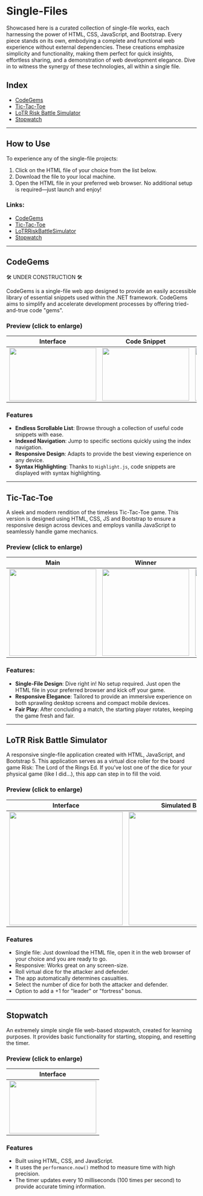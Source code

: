 # Single-Files

Showcased here is a curated collection of single-file works, each harnessing the power of HTML, CSS, JavaScript, and Bootstrap. Every piece stands on its own, embodying a complete and functional web experience without external dependencies. These creations emphasize simplicity and functionality, making them perfect for quick insights, effortless sharing, and a demonstration of web development elegance. Dive in to witness the synergy of these technologies, all within a single file.

## Index
- [CodeGems](#codegems)
- [Tic-Tac-Toe](#tic-tac-toe)
- [LoTR Risk Battle Simulator](#lotr-risk-battle-simulator)
- [Stopwatch](#stopwatch)
---

## How to Use

To experience any of the single-file projects:

1. Click on the HTML file of your choice from the list below.
2. Download the file to your local machine.
3. Open the HTML file in your preferred web browser. No additional setup is required—just launch and enjoy!

### Links:
- [CodeGems](https://github.com/G-C-Code/single-files/blob/main/CodeGems/code-gems.html)
- [Tic-Tac-Toe](https://github.com/G-C-Code/single-files/blob/main/TicTacToe/tic-tac-toe.html)
- [LoTRRiskBattleSimulator](https://github.com/G-C-Code/single-files/blob/main/LoTRRiskBattleSimulator/lotr-risk-battle-simulator.html)
- [Stopwatch](https://github.com/G-C-Code/single-files/blob/main/Stopwatch/stopwatch.html)

---

## CodeGems

🛠 UNDER CONSTRUCTION 🛠

CodeGems is a single-file web app designed to provide an easily accessible library of essential snippets used within the .NET framework. CodeGems aims to simplify and accelerate development processes by offering tried-and-true code "gems".

### Preview (click to enlarge)

| **Interface** | **Code Snippet** | **Navigation** |
|:-------------------------:|:-------------------------:|:-------------------------:|
| <a target="_blank" rel="noreferrer"> <img src="https://github.com/G-C-Code/single-files/blob/main/CodeGems/images/screenshot0.png" width="230" height="140"/> | <a target="_blank" rel="noreferrer"> <img src="https://github.com/G-C-Code/single-files/blob/main/CodeGems/images/screenshot1.png" width="230" height="140"/> | <a target="_blank" rel="noreferrer"> <img src="https://github.com/G-C-Code/single-files/blob/main/CodeGems/images/screenshot2.png" width="230" height="140"/> |

### Features

- **Endless Scrollable List**: Browse through a collection of useful code snippets with ease.
- **Indexed Navigation**: Jump to specific sections quickly using the index navigation.
- **Responsive Design**: Adapts to provide the best viewing experience on any device.
- **Syntax Highlighting**: Thanks to `Highlight.js`, code snippets are displayed with syntax highlighting.

---

## Tic-Tac-Toe

A sleek and modern rendition of the timeless Tic-Tac-Toe game. This version is designed using HTML, CSS, JS and Bootstrap to ensure a responsive design across devices and employs vanilla JavaScript to seamlessly handle game mechanics.

### Preview (click to enlarge)
| **Main** | **Winner** | **Tie** |
|:-------------------------:|:-------------------------:|:-------------------------:|
| <a target="_blank" rel="noreferrer"> <img src="https://github.com/G-C-Code/single-files/blob/main/TicTacToe/images/screenshot0.png" width="230" height="230"/> | <a target="_blank" rel="noreferrer"> <img src="https://github.com/G-C-Code/single-files/blob/main/TicTacToe/images/screenshot1.png" width="230" height="230"/> | <a target="_blank" rel="noreferrer"> <img src="https://github.com/G-C-Code/single-files/blob/main/TicTacToe/images/screenshot2.png" width="230" height="230"/> |

### Features:
- **Single-File Design**: Dive right in! No setup required. Just open the HTML file in your preferred browser and kick off your game.
- **Responsive Elegance**: Tailored to provide an immersive experience on both sprawling desktop screens and compact mobile devices.
- **Fair Play**: After concluding a match, the starting player rotates, keeping the game fresh and fair.

---

## LoTR Risk Battle Simulator

A responsive single-file application created with HTML, JavaScript, and Bootstrap 5. This application serves as a virtual dice roller for the board game Risk: The Lord of the Rings Ed. If you've lost one of the dice for your physical game (like I did...), this app can step in to fill the void.

### Preview (click to enlarge)
| Interface | Simulated Battle |
|:-------------------------:|:-------------------------:|
| <a target="_blank" rel="noreferrer"> <img src="https://github.com/G-C-Code/single-files/blob/main/LoTRRiskBattleSimulator/images/screenshot0.png" width="300" height="300"/> </a> | <a target="_blank" rel="noreferrer"> <img src="https://github.com/G-C-Code/single-files/blob/main/LoTRRiskBattleSimulator/images/screenshot1.png" width="300" height="300"/> </a> |

### Features
- Single file: Just download the HTML file, open it in the web browser of your choice and you are ready to go.
- Responsive: Works great on any screen-size.
- Roll virtual dice for the attacker and defender.
- The app automatically determines casualties.
- Select the number of dice for both the attacker and defender.
- Option to add a +1 for "leader" or "fortress" bonus.

---

## Stopwatch

An extremely simple single file web-based stopwatch, created for learning purposes. It provides basic functionality for starting, stopping, and resetting the timer.

### Preview (click to enlarge)
| Interface |
|:-------------------------:|
| <a target="_blank" rel="noreferrer"> <img src="https://github.com/G-C-Code/single-files/blob/main/Stopwatch/images/screenshot0.png" width="230" height="140"/> </a> |

### Features
- Built using HTML, CSS, and JavaScript.
- It uses the `performance.now()` method to measure time with high precision.
- The timer updates every 10 milliseconds (100 times per second) to provide accurate timing information.
